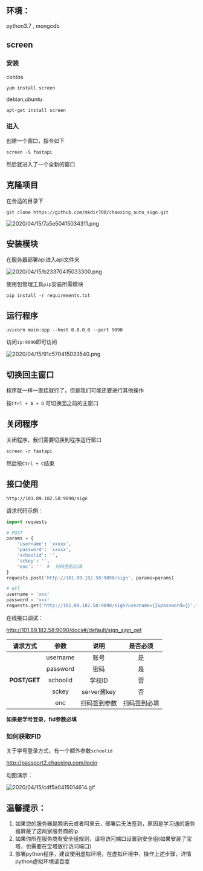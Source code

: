 ## 环境：

python3.7 , mongodb

## screen

### 安装

centos

```
yum install screen
```



debian,ubuntu

```
apt-get install screen
```



### 进入

创建一个窗口，指令如下

```
screen -S fastapi
```

然后就进入了一个全新的窗口



## 克隆项目

在合适的目录下

```
git clone https://github.com/mkdir700/chaoxing_auto_sign.git
```

![2020/04/15/7a5e50415034311.png](http://cdn.z2blog.com/2020/04/15/7a5e50415034311.png)



## 安装模块

在服务器部署api进入api文件夹

![2020/04/15/b23370415033300.png](http://cdn.z2blog.com/2020/04/15/b23370415033300.png)



使用包管理工具`pip`安装所需模块

```
pip install -r requirements.txt
```



## 运行程序

```
uvicorn main:app --host 0.0.0.0 --port 9090
```

访问`ip:9090`即可访问

![2020/04/15/91c570415033540.png](http://cdn.z2blog.com/2020/04/15/91c570415033540.png)



## 切换回主窗口

程序就一样一直挂就行了，但是我们可能还要进行其他操作

按`Ctrl + A + D` 可切换回之前的主窗口



## 关闭程序

关闭程序，我们需要切换到程序运行窗口

```
screen -r fastapi
```

然后按`Ctrl + C`结束

## 接口使用

```
http://101.89.182.58:9090/sign
```

请求代码示例：
```python
import requests

# POST
params = {
    'username': 'xxxxx',
    'password': 'xxxxx',
    'schoolid': '',
    'sckey': '',
    'enc': ''  #  扫码签到必填
}
requests.post('http://101.89.182.58:9090/sign', params=params)

# GET
username = 'xxx'
password = 'xxx'
requests.get('http://101.89.182.58:9090/sign?username={}&password={}'.format(username, password))
```

在线接口调试：

<http://101.89.182.58:9090/docs#/default/sign_sign_get>


| 请求方式 |   参数   |  说明  | 是否必须 |
| :------: | :------: | :----: | :------: |
|          | username |  账号  |    是    |
|     | password |  密码  |    是    |
|   **POST/GET**       | schoolid | 学校ID |    否    |
| | sckey | server酱key | 否 |
| | enc | 扫码签到参数 | 扫码签到必填 |


**如果是学号登录，fid参数必填**

### 如何获取FID
关于学号登录方式，有一个额外参数`schoolid`

http://passport2.chaoxing.com/login

动图演示：

![2020/04/15/cdf5a0415014614.gif](http://cdn.z2blog.com/2020/04/15/cdf5a0415014614.gif)



## 温馨提示：

1. 如果您的服务器是腾讯云或者阿里云，部署后无法签到，原因是学习通的服务器屏蔽了这两家服务商的ip
2. 如果你所在服务商有安全组规则，请将访问端口设置到安全组(如果安装了宝塔，也需要在宝塔放行访问端口)
3. 部署python程序，建议使用虚拟环境，在虚拟环境中，操作上述步骤，详情python虚拟环境请百度